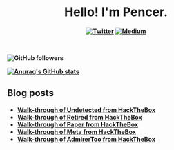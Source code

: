 <p>
  <h1 align="center"><b>Hello! I'm Pencer.</h1>
</p>
<p align="center">
 <a href="https://twitter.com/pencer_io"><img src="https://img.shields.io/badge/twitter-%231DA1F2.svg?&style=for-the-badge&logo=twitter&logoColor=white" alt="Twitter"  /></a>
 <a href="https://pencer.medium.com"><img src="https://img.shields.io/badge/medium-%2312100E.svg?&style=for-the-badge&logo=medium&logoColor=white" alt="Medium" /></a>
</p>
<br />

![GitHub followers](https://img.shields.io/github/followers/pencer-io?style=social)

[![Anurag's GitHub stats](https://github-readme-stats.vercel.app/api?username=pencer-io)](https://github.com/anuraghazra/github-readme-stats)

## Blog posts
<!-- BLOG-POST-LIST:START -->
- [Walk-through of Undetected from HackTheBox](https://pencer.io/ctf/ctf-htb-undetected/)
- [Walk-through of Retired from HackTheBox](https://pencer.io/ctf/ctf-htb-retired-protected/)
- [Walk-through of Paper from HackTheBox](https://pencer.io/ctf/ctf-htb-paper/)
- [Walk-through of Meta from HackTheBox](https://pencer.io/ctf/ctf-htb-meta/)
- [Walk-through of AdmirerToo from HackTheBox](https://pencer.io/ctf/ctf-htb-admirertoo/)
<!-- BLOG-POST-LIST:END -->
